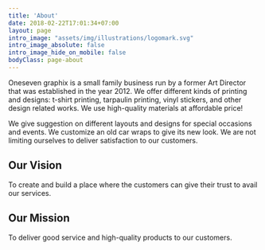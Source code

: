 ```yaml
---
title: 'About'
date: 2018-02-22T17:01:34+07:00
layout: page
intro_image: "assets/img/illustrations/logomark.svg"
intro_image_absolute: false
intro_image_hide_on_mobile: false    
bodyClass: page-about
---
```


Oneseven graphix is a small family business run by a former Art Director that was established in the year 2012. We offer different kinds of printing and designs: t-shirt printing, tarpaulin printing, vinyl stickers, and other design related works. We use high-quality materials at affordable price!

We give suggestion on different layouts and designs for special occasions and events. We customize an old car wraps to give its new look. We are not limiting ourselves to deliver satisfaction to our customers.

## Our Vision

To create and build a place where the customers can give their trust to avail our services.

## Our Mission

To deliver good service and high-quality products to our customers.